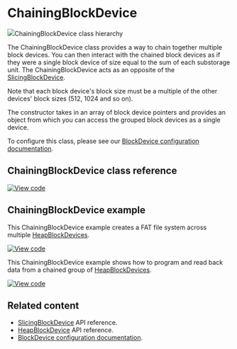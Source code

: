 # ChainingBlockDevice

<span class="images">![](https://os.mbed.com/docs/v5.10/mbed-os-api-doxy/class_chaining_block_device.png)<span>ChainingBlockDevice class hierarchy</span></span>

The ChainingBlockDevice class provides a way to chain together multiple block devices. You can then interact with the chained block devices as if they were a single block device of size equal to the sum of each substorage unit. The ChainingBlockDevice acts as an opposite of the [SlicingBlockDevice](slicingblockdevice.html).

Note that each block device's block size must be a multiple of the other devices' block sizes (512, 1024 and so on).

The constructor takes in an array of block device pointers and provides an object from which you can access the grouped block devices as a single device.

To configure this class, please see our [BlockDevice configuration documentation](/docs/v5.10/reference/configuration-storage.html#blockdevice-default-configuration).

## ChainingBlockDevice class reference

[![View code](https://www.mbed.com/embed/?type=library)](https://os.mbed.com/docs/v5.10/mbed-os-api-doxy/class_chaining_block_device.html)

## ChainingBlockDevice example

This ChainingBlockDevice example creates a FAT file system across multiple [HeapBlockDevices](heapblockdevice.html).

[![View code](https://www.mbed.com/embed/?url=https://os.mbed.com/teams/mbed_example/code/ChainingBlockDevice_ex_1/)](https://os.mbed.com/teams/mbed_example/code/ChainingBlockDevice_ex_1/file/8ad9777787ba/main.cpp)

This ChainingBlockDevice example shows how to program and read back data from a chained group of [HeapBlockDevices](heapblockdevice.html).

[![View code](https://www.mbed.com/embed/?url=https://os.mbed.com/teams/mbed_example/code/ChainingBlockDevice_ex_2/)](https://os.mbed.com/teams/mbed_example/code/ChainingBlockDevice_ex_2/file/70419b9d778a/main.cpp)

## Related content

- [SlicingBlockDevice](slicingblockdevice.html) API reference.
- [HeapBlockDevice](heapblockdevice.html) API reference.
- [BlockDevice configuration documentation](/docs/v5.10/reference/configuration-storage.html#blockdevice-default-configuration).
